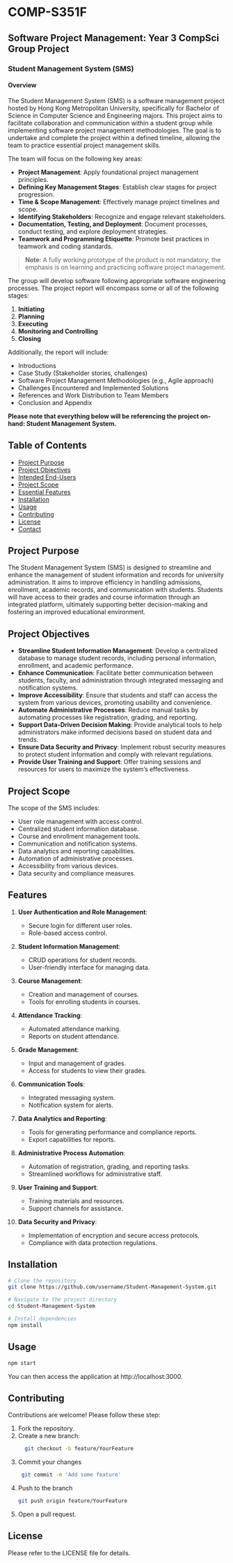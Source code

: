 # COMP-S351F

## Software Project Management: Year 3 CompSci Group Project

### Student Management System (SMS)

#### Overview

The Student Management System (SMS) is a software management project hosted by Hong Kong Metropolitan University, specifically for Bachelor of Science in Computer Science and Engineering majors. This project aims to facilitate collaboration and communication within a student group while implementing software project management methodologies. The goal is to undertake and complete the project within a defined timeline, allowing the team to practice essential project management skills.

The team will focus on the following key areas:

- **Project Management**: Apply foundational project management principles.
- **Defining Key Management Stages**: Establish clear stages for project progression.
- **Time & Scope Management**: Effectively manage project timelines and scope.
- **Identifying Stakeholders**: Recognize and engage relevant stakeholders.
- **Documentation, Testing, and Deployment**: Document processes, conduct testing, and explore deployment strategies.
- **Teamwork and Programming Etiquette**: Promote best practices in teamwork and coding standards.

> **Note**: A fully working prototype of the product is not mandatory; the emphasis is on learning and practicing software project management.

The group will develop software following appropriate software engineering processes. The project report will encompass some or all of the following stages:

1. **Initiating**
2. **Planning**
3. **Executing**
4. **Monitoring and Controlling**
5. **Closing**

Additionally, the report will include:

- Introductions
- Case Study (Stakeholder stories, challenges)
- Software Project Management Methodologies (e.g., Agile approach)
- Challenges Encountered and Implemented Solutions
- References and Work Distribution to Team Members
- Conclusion and Appendix

**Please note that everything below will be referencing the project on-hand: Student Management System.**

## Table of Contents

- [Project Purpose](#project-purpose)
- [Project Objectives](#project-objectives)
- [Intended End-Users](#intended-end-users)
- [Project Scope](#project-scope)
- [Essential Features](#essential-features)
- [Installation](#installation)
- [Usage](#usage)
- [Contributing](#contributing)
- [License](#license)
- [Contact](#contact)

## Project Purpose

The Student Management System (SMS) is designed to streamline and enhance the management of student information and records for university administration. It aims to improve efficiency in handling admissions, enrollment, academic records, and communication with students. Students will have access to their grades and course information through an integrated platform, ultimately supporting better decision-making and fostering an improved educational environment.

## Project Objectives

- **Streamline Student Information Management**: Develop a centralized database to manage student records, including personal information, enrollment, and academic performance.
- **Enhance Communication**: Facilitate better communication between students, faculty, and administration through integrated messaging and notification systems.
- **Improve Accessibility**: Ensure that students and staff can access the system from various devices, promoting usability and convenience.
- **Automate Administrative Processes**: Reduce manual tasks by automating processes like registration, grading, and reporting.
- **Support Data-Driven Decision Making**: Provide analytical tools to help administrators make informed decisions based on student data and trends.
- **Ensure Data Security and Privacy**: Implement robust security measures to protect student information and comply with relevant regulations.
- **Provide User Training and Support**: Offer training sessions and resources for users to maximize the system’s effectiveness.

## Project Scope

The scope of the SMS includes:

- User role management with access control.
- Centralized student information database.
- Course and enrollment management tools.
- Communication and notification systems.
- Data analytics and reporting capabilities.
- Automation of administrative processes.
- Accessibility from various devices.
- Data security and compliance measures.

## Features

1. **User Authentication and Role Management**:

   - Secure login for different user roles.
   - Role-based access control.

2. **Student Information Management**:

   - CRUD operations for student records.
   - User-friendly interface for managing data.

3. **Course Management**:

   - Creation and management of courses.
   - Tools for enrolling students in courses.

4. **Attendance Tracking**:

   - Automated attendance marking.
   - Reports on student attendance.

5. **Grade Management**:

   - Input and management of grades.
   - Access for students to view their grades.

6. **Communication Tools**:

   - Integrated messaging system.
   - Notification system for alerts.

7. **Data Analytics and Reporting**:

   - Tools for generating performance and compliance reports.
   - Export capabilities for reports.

8. **Administrative Process Automation**:

   - Automation of registration, grading, and reporting tasks.
   - Streamlined workflows for administrative staff.

9. **User Training and Support**:

   - Training materials and resources.
   - Support channels for assistance.

10. **Data Security and Privacy**:
    - Implementation of encryption and secure access protocols.
    - Compliance with data protection regulations.

## Installation

```bash
# Clone the repository
git clone https://github.com/username/Student-Management-System.git

# Navigate to the project directory
cd Student-Management-System

# Install dependencies
npm install
```

## Usage

```bash
npm start
```

You can then access the application at http://localhost:3000.

## Contributing

Contributions are welcome! Please follow these step:

1. Fork the repository.
2. Create a new branch:
   ```bash
     git checkout -b feature/YourFeature
   ```
3. Commit your changes
   ```bash
    git commit -m 'Add some feature'
   ```
4. Push to the branch
   ```bash
   git push origin feature/YourFeature
   ```
5. Open a pull request.

## License

Please refer to the LICENSE file for details.
